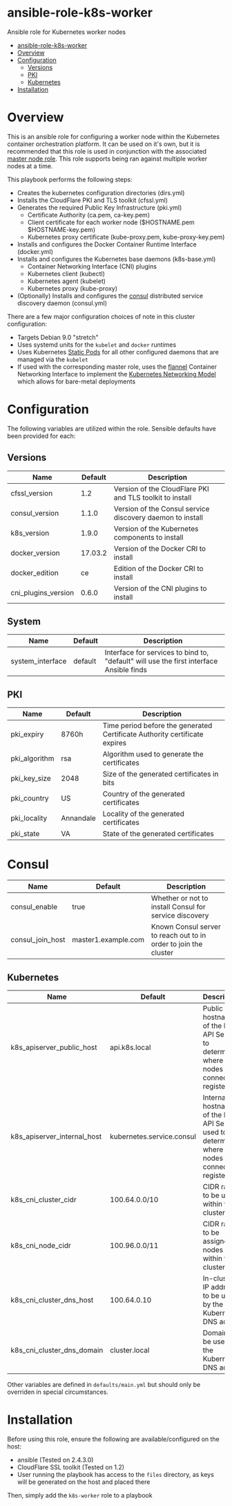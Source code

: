 # ansible-role-k8s-worker
Ansible role for Kubernetes worker nodes

- [ansible-role-k8s-worker](#ansible-role-k8s-worker)
- [Overview](#overview)
- [Configuration](#configuration)
  * [Versions](#versions)
  * [PKI](#pki)
  * [Kubernetes](#kubernetes)
- [Installation](#installation)

# Overview

This is an ansible role for configuring a worker node within the Kubernetes container orchestration platform. It can be used on it's own, but it is recommended that this role is used in conjunction with the associated [master node role](https://github.com/adammillerio/ansible-role-k8s-master). This role supports being ran against multiple worker nodes at a time.

This playbook performs the following steps:

* Creates the kubernetes configuration directories (dirs.yml)
* Installs the CloudFlare PKI and TLS toolkit (cfssl.yml)
* Generates the required Public Key Infrastructure (pki.yml)
    * Certificate Authority (ca.pem, ca-key.pem)
    * Client certificate for each worker node ($HOSTNAME.pem $HOSTNAME-key.pem)
    * Kubernetes proxy certificate (kube-proxy.pem, kube-proxy-key.pem)
* Installs and configures the Docker Container Runtime Interface (docker.yml)
* Installs and configures the Kubernetes base daemons (k8s-base.yml)
    * Container Networking Interface (CNI) plugins
    * Kubernetes client (kubectl)
    * Kubernetes agent (kubelet)
    * Kubernetes proxy (kube-proxy)
* (Optionally) Installs and configures the [consul](https://www.consul.io/) distributed service discovery daemon (consul.yml)

There are a few major configuration choices of note in this cluster configuration:
* Targets Debian 9.0 "stretch"
* Uses systemd units for the `kubelet` and `docker` runtimes
* Uses Kubernetes [Static Pods](https://kubernetes.io/docs/tasks/administer-cluster/static-pod/) for all other configured daemons that are managed via the `kubelet`
* If used with the corresponding master role, uses the [flannel](https://github.com/coreos/flannel) Container Networking Interface to implement the [Kubernetes Networking Model](https://kubernetes.io/docs/concepts/cluster-administration/networking/) which allows for bare-metal deployments

# Configuration
The following variables are utilized within the role. Sensible defaults have been provided for each:

## Versions

| Name  | Default  | Description  |
|---|---|---|
| cfssl_version | 1.2 | Version of the CloudFlare PKI and TLS toolkit to install |
| consul_version | 1.1.0 | Version of the Consul service discovery daemon to install |
| k8s_version | 1.9.0 | Version of the Kubernetes components to install |
| docker_version | 17.03.2 | Version of the Docker CRI to install |
| docker_edition | ce | Edition of the Docker CRI to install |
| cni_plugins_version | 0.6.0 | Version of the CNI plugins to install |

## System
| Name  | Default  | Description  |
|---|---|---|
| system_interface | default | Interface for services to bind to, "default" will use the first interface Ansible finds |

## PKI
| Name  | Default  | Description  |
|---|---|---|
| pki_expiry | 8760h | Time period before the generated Certificate Authority certificate expires |
| pki_algorithm | rsa | Algorithm used to generate the certificates |
| pki_key_size | 2048 | Size of the generated certificates in bits |
| pki_country | US | Country of the generated certificates |
| pki_locality | Annandale | Locality of the generated certificates |
| pki_state | VA | State of the generated certificates |

# Consul
| Name  | Default  | Description  |
|---|---|---|
| consul_enable | true | Whether or not to install Consul for service discovery |
| consul_join_host | master1.example.com | Known Consul server to reach out to in order to join the cluster |

## Kubernetes
| Name  | Default  | Description  |
|---|---|---|
| k8s_apiserver_public_host | api.k8s.local | Public hostname of the K8S API Server, to determine where nodes connect to register |
| k8s_apiserver_internal_host | kubernetes.service.consul | Internal hostname of the K8S API Server, used to determine where nodes connect to register |
| k8s_cni_cluster_cidr | 100.64.0.0/10 | CIDR range to be used within the cluster |
| k8s_cni_node_cidr | 100.96.0.0/11 | CIDR range to be assigned to nodes within the cluster |
| k8s_cni_cluster_dns_host | 100.64.0.10 | In-cluster IP address to be used by the Kubernetes DNS addon |
| k8s_cni_cluster_dns_domain | cluster.local | Domain to be used by the Kubernetes DNS addon |

Other variables are defined in `defaults/main.yml` but should only be overriden in special circumstances.

# Installation
Before using this role, ensure the following are available/configured on the host:
* ansible (Tested on 2.4.3.0)
* CloudFlare SSL toolkit (Tested on 1.2)
* User running the playbook has access to the `files` directory, as keys will be generated on the host and placed there

Then, simply add the `k8s-worker` role to a playbook